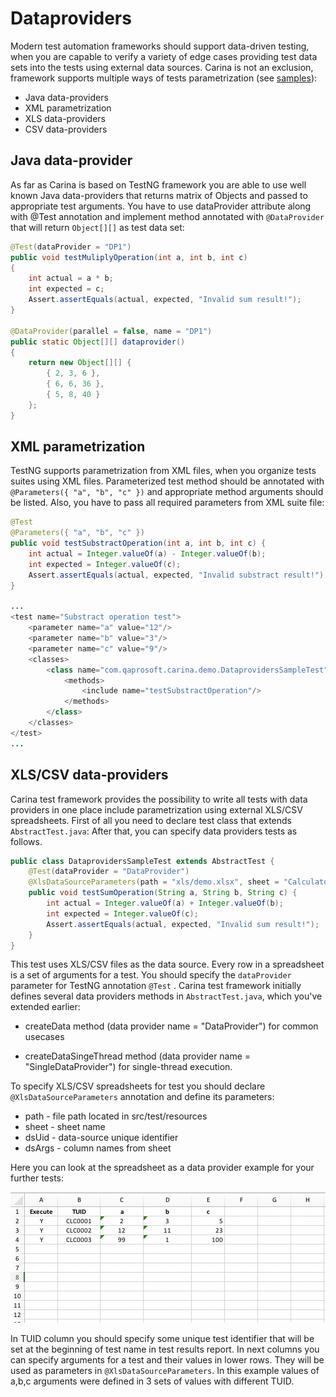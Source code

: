 # Dataproviders

Modern test automation frameworks should support data-driven testing, when you are capable to verify a variety of edge cases providing test data sets into the tests using external data sources. Carina is not an exclusion, framework supports multiple ways of tests parametrization (see [samples](https://github.com/qaprosoft/carina-demo/blob/master/src/test/java/com/qaprosoft/carina/demo/DataprovidersSampleTest.java)):

* Java data-providers
* XML parametrization
* XLS data-providers
* CSV data-providers

## Java data-provider
As far as Carina is based on TestNG framework you are able to use well known Java data-providers that returns matrix of Objects and passed to appropriate test arguments. You have to use dataProvider attribute along with @Test annotation and implement method annotated with `@DataProvider` that will return `Object[][]` as test data set:
```java
@Test(dataProvider = "DP1")
public void testMuliplyOperation(int a, int b, int c)
{
	int actual = a * b;
	int expected = c;
	Assert.assertEquals(actual, expected, "Invalid sum result!");
}

@DataProvider(parallel = false, name = "DP1")
public static Object[][] dataprovider()
{
	return new Object[][] {
		{ 2, 3, 6 },
		{ 6, 6, 36 },
		{ 5, 8, 40 } 
	};
}
```

## XML parametrization
TestNG supports parametrization from XML files, when you organize tests suites using XML files. Parameterized test method should be annotated with `@Parameters({ "a", "b", "c" })` and appropriate method arguments should be listed. Also, you have to pass all required parameters from XML suite file:
```java
@Test
@Parameters({ "a", "b", "c" })
public void testSubstractOperation(int a, int b, int c) {
	int actual = Integer.valueOf(a) - Integer.valueOf(b);
	int expected = Integer.valueOf(c);
	Assert.assertEquals(actual, expected, "Invalid substract result!");
}

...
<test name="Substract operation test">
	<parameter name="a" value="12"/>
	<parameter name="b" value="3"/>
	<parameter name="c" value="9"/>
	<classes>
		<class name="com.qaprosoft.carina.demo.DataprovidersSampleTest">
			<methods>
				<include name="testSubstractOperation"/>
			</methods>
		</class>
	</classes>
</test>
...
```

## XLS/CSV data-providers
Carina test framework provides the possibility to write all tests with data providers in one place include parametrization using external XLS/CSV spreadsheets. First of all you need to declare test class that extends `AbstractTest.java`:
After that, you can specify data providers tests as follows.
```java
public class DataprovidersSampleTest extends AbstractTest {
	@Test(dataProvider = "DataProvider")
	@XlsDataSourceParameters(path = "xls/demo.xlsx", sheet = "Calculator", dsUid = "TUID", dsArgs = "a,b,c")
	public void testSumOperation(String a, String b, String c) {
		int actual = Integer.valueOf(a) + Integer.valueOf(b);
		int expected = Integer.valueOf(c);
		Assert.assertEquals(actual, expected, "Invalid sum result!");
	}
}
```

This test uses XLS/CSV files as the data source. Every row in a spreadsheet is a set of arguments for a test. You should specify the `dataProvider` parameter for TestNG annotation `@Test` . Carina test framework initially defines several data providers methods in `AbstractTest.java`, which you've extended earlier:

* createData method (data provider name = "DataProvider") for common usecases

* createDataSingeThread method (data provider name = "SingleDataProvider") for single-thread execution.

To specify XLS/CSV spreadsheets for test you should declare `@XlsDataSourceParameters` annotation and define its parameters:

* path - file path located in src/test/resources
* sheet - sheet name
* dsUid - data-source unique identifier
* dsArgs - column names from sheet

Here you can look at the spreadsheet as a data provider example for your further tests:

![XLS file - Data Provider - screenshot](./img/xlsscreen.png)

In TUID column you should specify some unique test identifier that will be set at the beginning of test name in test results report. In next columns you can specify arguments for a test and their values in lower rows. They will be used as parameters in `@XlsDataSourceParameters`. In this example values of a,b,c arguments were defined in 3 sets of values with different TUID.
